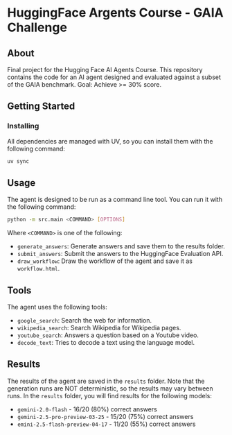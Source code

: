 # HuggingFace Argents Course - GAIA Challenge

## About <a name = "about"></a>

Final project for the Hugging Face AI Agents Course. This repository contains the code for an AI agent designed and evaluated against a subset of the GAIA benchmark. Goal: Achieve >= 30% score.

## Getting Started <a name = "getting_started"></a>

### Installing

All dependencies are managed with UV, so you can install them with the following command:

```bash
uv sync
```

## Usage <a name = "usage"></a>

The agent is designed to be run as a command line tool. You can run it with the following command:

```bash
python -m src.main <COMMAND> [OPTIONS]
```

Where `<COMMAND>` is one of the following:

- `generate_answers`: Generate answers and save them to the results folder.
- `submit_answers`: Submit the answers to the HuggingFace Evaluation API.
- `draw_workflow`: Draw the workflow of the agent and save it as `workflow.html`.

## Tools <a name = "tools"></a>

The agent uses the following tools:

- `google_search`: Search the web for information.
- `wikipedia_search`: Search Wikipedia for Wikipedia pages.
- `youtube_search`: Answers a question based on a Youtube video.
- `decode_text`: Tries to decode a text using the language model.

## Results <a name = "results"></a>

The results of the agent are saved in the `results` folder. Note that the generation runs are NOT deterministic,
so the results may vary between runs. In the `results` folder, you will find results for the following models:

- `gemini-2.0-flash` - 16/20 (80%) correct answers
- `gemini-2.5-pro-preview-03-25` - 15/20 (75%) correct answers
- `emini-2.5-flash-preview-04-17` - 11/20 (55%) correct answers
